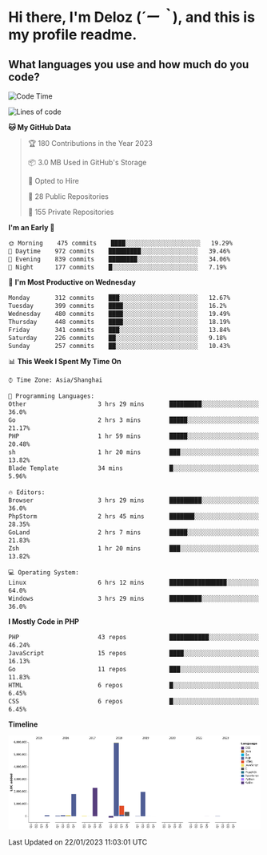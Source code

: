 # **Hi there, I'm Deloz (*´ー｀*), and this is my profile readme.**
<!--  [![Profile views](https://gpvc.arturio.dev/dank-del)](https://github.com/dank-del) -->
## **What languages you use and how much do you code?**

<!--START_SECTION:waka-->
![Code Time](http://img.shields.io/badge/Code%20Time-725%20hrs%2042%20mins-blue)

![Lines of code](https://img.shields.io/badge/From%20Hello%20World%20I%27ve%20Written-13%20Million%20lines%20of%20code-blue)

**🐱 My GitHub Data** 

> 🏆 180 Contributions in the Year 2023
 > 
> 📦 3.0 MB Used in GitHub's Storage 
 > 
> 💼 Opted to Hire
 > 
> 📜 28 Public Repositories 
 > 
> 🔑 155 Private Repositories  
 > 
**I'm an Early 🐤** 

```text
🌞 Morning    475 commits    ████░░░░░░░░░░░░░░░░░░░░░   19.29% 
🌆 Daytime    972 commits    █████████░░░░░░░░░░░░░░░░   39.46% 
🌃 Evening    839 commits    ████████░░░░░░░░░░░░░░░░░   34.06% 
🌙 Night      177 commits    █░░░░░░░░░░░░░░░░░░░░░░░░   7.19%

```
📅 **I'm Most Productive on Wednesday** 

```text
Monday       312 commits    ███░░░░░░░░░░░░░░░░░░░░░░   12.67% 
Tuesday      399 commits    ████░░░░░░░░░░░░░░░░░░░░░   16.2% 
Wednesday    480 commits    ████░░░░░░░░░░░░░░░░░░░░░   19.49% 
Thursday     448 commits    ████░░░░░░░░░░░░░░░░░░░░░   18.19% 
Friday       341 commits    ███░░░░░░░░░░░░░░░░░░░░░░   13.84% 
Saturday     226 commits    ██░░░░░░░░░░░░░░░░░░░░░░░   9.18% 
Sunday       257 commits    ██░░░░░░░░░░░░░░░░░░░░░░░   10.43%

```


📊 **This Week I Spent My Time On** 

```text
⌚︎ Time Zone: Asia/Shanghai

💬 Programming Languages: 
Other                    3 hrs 29 mins       █████████░░░░░░░░░░░░░░░░   36.0% 
Go                       2 hrs 3 mins        █████░░░░░░░░░░░░░░░░░░░░   21.17% 
PHP                      1 hr 59 mins        █████░░░░░░░░░░░░░░░░░░░░   20.48% 
sh                       1 hr 20 mins        ███░░░░░░░░░░░░░░░░░░░░░░   13.82% 
Blade Template           34 mins             █░░░░░░░░░░░░░░░░░░░░░░░░   5.96%

🔥 Editors: 
Browser                  3 hrs 29 mins       █████████░░░░░░░░░░░░░░░░   36.0% 
PhpStorm                 2 hrs 45 mins       ███████░░░░░░░░░░░░░░░░░░   28.35% 
GoLand                   2 hrs 7 mins        █████░░░░░░░░░░░░░░░░░░░░   21.83% 
Zsh                      1 hr 20 mins        ███░░░░░░░░░░░░░░░░░░░░░░   13.82%

💻 Operating System: 
Linux                    6 hrs 12 mins       ████████████████░░░░░░░░░   64.0% 
Windows                  3 hrs 29 mins       █████████░░░░░░░░░░░░░░░░   36.0%

```

**I Mostly Code in PHP** 

```text
PHP                      43 repos            ███████████░░░░░░░░░░░░░░   46.24% 
JavaScript               15 repos            ████░░░░░░░░░░░░░░░░░░░░░   16.13% 
Go                       11 repos            ███░░░░░░░░░░░░░░░░░░░░░░   11.83% 
HTML                     6 repos             █░░░░░░░░░░░░░░░░░░░░░░░░   6.45% 
CSS                      6 repos             █░░░░░░░░░░░░░░░░░░░░░░░░   6.45%

```


**Timeline**

![Chart not found](https://raw.githubusercontent.com/deloz/deloz/main/charts/bar_graph.png) 


 Last Updated on 22/01/2023 11:03:01 UTC
<!--END_SECTION:waka-->
